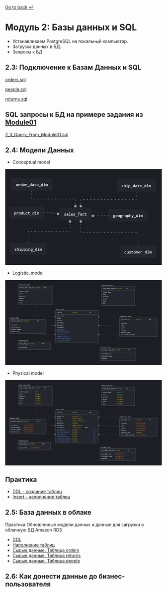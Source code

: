 [Go to back :leftwards_arrow_with_hook:](https://github.com/Kozub420/DE-101)
# Модуль 2: Базы данных и SQL

 - Устанавливаем PostgreSQL на локальный компьютер.
 - Загрузка данных в БД. 
 - Запросы к БД
## 2.3: Подключение к Базам Данных и SQL

 [orders.sql](https://github.com/Kozub420/DE-101/blob/main/Module02/orders.sql)
 
 [people.sql](https://github.com/Kozub420/DE-101/blob/main/Module02/people.sql)
 
 [returns.sql](https://github.com/Kozub420/DE-101/blob/main/Module02/returns.sql)
 
## SQL запросы к БД на примере задания из [Module01](https://github.com/Data-Learn/data-engineering/tree/master/DE-101%20Modules/Module01/DE%20-%20101%20Lab%201.1#%D0%B0%D0%BD%D0%B0%D0%BB%D0%B8%D1%82%D0%B8%D0%BA%D0%B0-%D0%B2-excel)

 [2_3_Query_From_Module01.sql](https://github.com/Kozub420/DE-101/blob/main/Module02/2_3_Query_From_Module01.sql)
 
 ## 2.4: Модели Данных
 - Conceptual model
 
 ![Conceptual model](https://github.com/Kozub420/DE-101/blob/main/Module02/Conceptual%20model_.png)
 
 - Logistic_model

![Logistic_model](https://github.com/Kozub420/DE-101/blob/main/Module02/Logistic_model.png)

- Physical model

![Physical model](https://github.com/Kozub420/DE-101/blob/main/Module02/Physical%20model.JPG)
 
 ## Практика
 - [DDL - создание таблиц](https://github.com/Kozub420/DE-101/blob/main/Module02/ddl_final.sql)
 - [Insert - наполнение таблиц](https://github.com/Kozub420/DE-101/blob/main/Module02/insert_final.sql)
 
  ## 2.5: База данных в облаке
  
  Практика
  Обновленные модели данных и данные для загрузки в облачную БД Amazon RDS

  - [DDL](https://github.com/Kozub420/DE-101/blob/main/Module02/2_5_ddl_final.sql)
  - [Наполнение таблиц](https://github.com/Kozub420/DE-101/blob/main/Module02/2_5_insert_final.sql)
  - [Сырые данные. Таблица orders](https://github.com/Kozub420/DE-101/blob/main/Module02/2_5_stg.order.sql)
  - [Сырые данные. Таблица returns](https://github.com/Kozub420/DE-101/blob/main/Module02/2_5_stg.returns.sql)
  - [Сырые данные. Таблица people](https://github.com/Kozub420/DE-101/blob/main/Module02/2_5_stg.people.sql)

  ## 2.6: Как донести данные до бизнес-пользователя 
